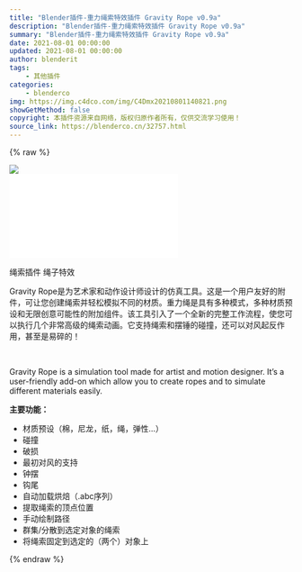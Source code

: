 ```yaml
---
title: "Blender插件-重力绳索特效插件 Gravity Rope v0.9a"
description: "Blender插件-重力绳索特效插件 Gravity Rope v0.9a"
summary: "Blender插件-重力绳索特效插件 Gravity Rope v0.9a"
date: 2021-08-01 00:00:00
updated: 2021-08-01 00:00:00
author: blenderit
tags: 
    - 其他插件
categories:
    - blenderco
img: https://img.c4dco.com/img/C4Dmx20210801140821.png
showGetMethod: false
copyright: 本插件资源来自网络，版权归原作者所有，仅供交流学习使用！
source_link: https://blenderco.cn/32757.html
---
```


{% raw %}
<p><img class="aligncenter" src="https://img.c4dco.com/img/C4Dmx20210801140821.png"><br>
<iframe src="//player.bilibili.com/player.html?aid=249621209&amp;bvid=BV1Vv411K7r5&amp;cid=380785636&amp;page=1" frameborder="no" scrolling="no" allowfullscreen="allowfullscreen"> </iframe></p><p>绳索插件 绳子特效</p><p>Gravity Rope是为艺术家和动作设计师设计的仿真工具。这是一个用户友好的附件，可让您创建绳索并轻松模拟不同的材质。重力绳是具有多种模式，多种材质预设和无限创意可能性的附加组件。该工具引入了一个全新的完整工作流程，使您可以执行几个非常高级的绳索动画。它支持绳索和摆锤的碰撞，还可以对风起反作用，甚至是易碎的！</p><p> </p><p>Gravity Rope is a simulation tool made for artist and motion designer. It’s a user-friendly add-on which allow you to create ropes and to simulate different materials easily.</p><p><strong>主要功能：</strong></p><ul>
<li>材质预设（棉，尼龙，纸，绳，弹性…）</li>
<li>碰撞</li>
<li>破损</li>
<li>最初对风的支持</li>
<li>钟摆</li>
<li>钩尾</li>
<li>自动加载烘焙（.abc序列）</li>
<li>提取绳索的顶点位置</li>
<li>手动绘制路径</li>
<li>群集/分散到选定对象的绳索</li>
<li>将绳索固定到选定的（两个）对象上</li>
</ul>
<div style="display: none">blenderco</div>
{% endraw %}